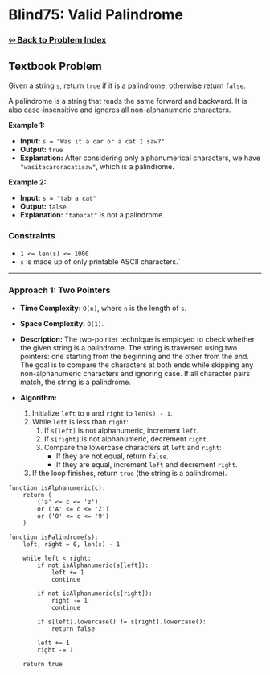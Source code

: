 # Blind75: Valid Palindrome

### [⇦ Back to Problem Index](../../index.md)

## Textbook Problem

Given a string `s`, return `true` if it is a palindrome, otherwise return `false`.

A palindrome is a string that reads the same forward and backward. It is also case-insensitive and ignores all non-alphanumeric characters.

**Example 1:**

-   **Input:** `s = "Was it a car or a cat I saw?"`
-   **Output:** `true`
-   **Explanation:** After considering only alphanumerical characters, we have `"wasitacaroracatisaw"`, which is a palindrome.

**Example 2:**

-   **Input:** `s = "tab a cat"`
-   **Output:** `false`
-   **Explanation:** `"tabacat"` is not a palindrome.

### Constraints

-   `1 <= len(s) <= 1000`
-   `s` is made up of only printable ASCII characters.`

---

### Approach 1: Two Pointers

-   **Time Complexity:** `O(n)`, where `n` is the length of `s`.
-   **Space Complexity:** `O(1)`.
-   **Description:** The two-pointer technique is employed to check whether the given string is a palindrome. The string is traversed using two pointers: one starting from the beginning and the other from the end. The goal is to compare the characters at both ends while skipping any non-alphanumeric characters and ignoring case. If all character pairs match, the string is a palindrome.
-   **Algorithm:**

    1. Initialize `left` to `0` and `right` to `len(s) - 1`.
    2. While `left` is less than `right`:
        1. If `s[left]` is not alphanumeric, increment `left`.
        2. If `s[right]` is not alphanumeric, decrement `right`.
        3. Compare the lowercase characters at `left` and `right`:
            - If they are not equal, return `false`.
            - If they are equal, increment `left` and decrement `right`.
    3. If the loop finishes, return `true` (the string is a palindrome).

```pseudo
function isAlphanumeric(c):
    return (
        ('a' <= c <= 'z')
        or ('A' <= c <= 'Z')
        or ('0' <= c <= '9')
    )

function isPalindrome(s):
    left, right = 0, len(s) - 1

    while left < right:
        if not isAlphanumeric(s[left]):
            left += 1
            continue

        if not isAlphanumeric(s[right]):
            right -= 1
            continue

        if s[left].lowercase() != s[right].lowercase():
            return false

        left += 1
        right -= 1

    return true
```
